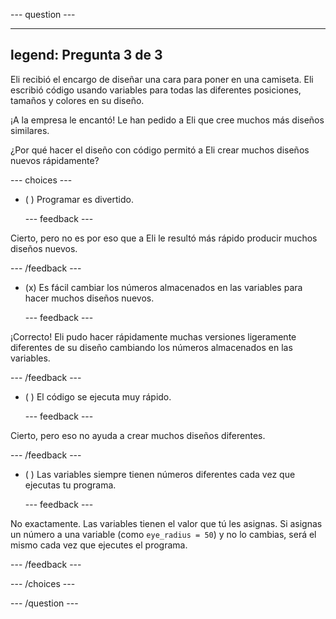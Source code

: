 
--- question ---

---
legend: Pregunta 3 de 3
---

Eli recibió el encargo de diseñar una cara para poner en una camiseta. Eli escribió código usando variables para todas las diferentes posiciones, tamaños y colores en su diseño.

¡A la empresa le encantó! Le han pedido a Eli que cree muchos más diseños similares.

¿Por qué hacer el diseño con código permitó a Eli crear muchos diseños nuevos rápidamente?

--- choices ---

- ( ) Programar es divertido.

  --- feedback ---

Cierto, pero no es por eso que a Eli le resultó más rápido producir muchos diseños nuevos.

  --- /feedback ---

- (x) Es fácil cambiar los números almacenados en las variables para hacer muchos diseños nuevos.

  --- feedback ---

¡Correcto! Eli pudo hacer rápidamente muchas versiones ligeramente diferentes de su diseño cambiando los números almacenados en las variables.

  --- /feedback ---

- ( ) El código se ejecuta muy rápido.

  --- feedback ---

Cierto, pero eso no ayuda a crear muchos diseños diferentes.

  --- /feedback ---

- ( ) Las variables siempre tienen números diferentes cada vez que ejecutas tu programa.

  --- feedback ---

No exactamente. Las variables tienen el valor que tú les asignas. Si asignas un número a una variable (como `eye_radius = 50`) y no lo cambias, será el mismo cada vez que ejecutes el programa.

  --- /feedback ---

--- /choices ---

--- /question ---
